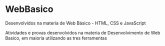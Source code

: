 # WebBasico
Desenvolvidos na materia de Web Básico - HTML, CSS e JavaScript

Atividades e provas desenvolvidos na materia de Desenvolvimento de Web Basico, em maioria utilizando as tres ferramentas
